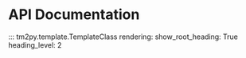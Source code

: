 # API Documentation

::: tm2py.template.TemplateClass
    rendering:
      show_root_heading: True
      heading_level: 2

